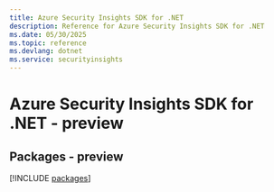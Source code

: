 ```yaml
---
title: Azure Security Insights SDK for .NET
description: Reference for Azure Security Insights SDK for .NET
ms.date: 05/30/2025
ms.topic: reference
ms.devlang: dotnet
ms.service: securityinsights
---
```

# Azure Security Insights SDK for .NET - preview
## Packages - preview
[!INCLUDE [packages](security-insights-index.md)]